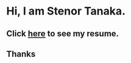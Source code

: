 # Hi, I am Stenor Tanaka.
## Click [here](https://docs.google.com/document/d/1bMH9f_AiPjM_5D9qzOF31kkuUiJQ6PpVZZMhg6weSC4/edit?usp=sharin) to see my resume.
## Thanks
